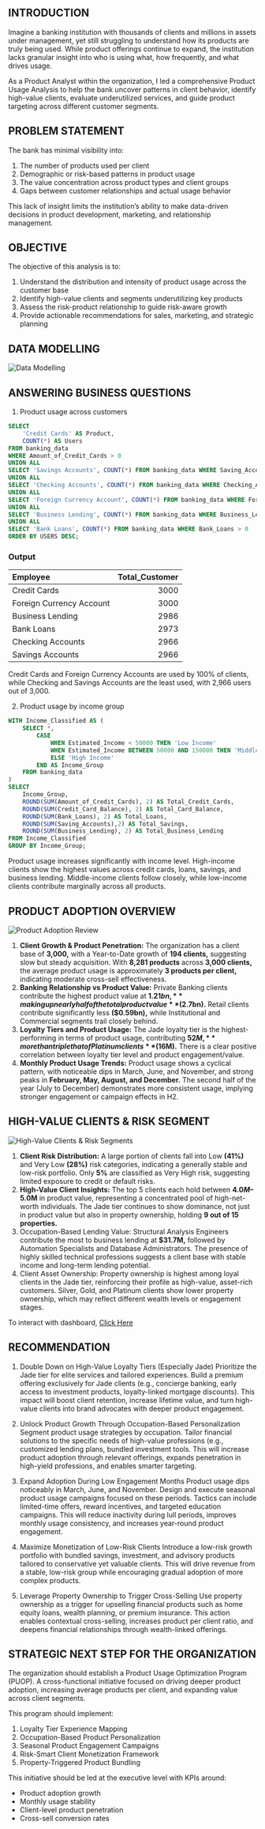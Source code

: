 ## INTRODUCTION
Imagine a banking institution with thousands of clients and millions in assets under management, yet still struggling to understand how its products are truly being used. While product offerings continue to expand, the institution lacks granular insight into who is using what, how frequently, and what drives usage.

As a Product Analyst within the organization, I led a comprehensive Product Usage Analysis to help the bank uncover patterns in client behavior, identify high-value clients, evaluate underutilized services, and guide product targeting across different customer segments.

## PROBLEM STATEMENT
The bank has minimal visibility into:
1. The number of products used per client
2. Demographic or risk-based patterns in product usage
3. The value concentration across product types and client groups
4. Gaps between customer relationships and actual usage behavior

This lack of insight limits the institution’s ability to make data-driven decisions in product development, marketing, and relationship management.

## OBJECTIVE
The objective of this analysis is to:
1. Understand the distribution and intensity of product usage across the customer base
2. Identify high-value clients and segments underutilizing key products
3. Assess the risk-product relationship to guide risk-aware growth
4. Provide actionable recommendations for sales, marketing, and strategic planning

## DATA MODELLING
![Data Modelling](https://github.com/Temperance-Godwin/PRODUCT-USAGE-ANALYSIS/blob/main/Data%20Modelling.png)

## ANSWERING BUSINESS QUESTIONS
1. Product usage across customers
```sql
SELECT 
    'Credit Cards' AS Product,
    COUNT(*) AS Users
FROM banking_data
WHERE Amount_of_Credit_Cards > 0
UNION ALL
SELECT 'Savings Accounts', COUNT(*) FROM banking_data WHERE Saving_Accounts > 0
UNION ALL
SELECT 'Checking Accounts', COUNT(*) FROM banking_data WHERE Checking_Accounts > 0
UNION ALL
SELECT 'Foreign Currency Account', COUNT(*) FROM banking_data WHERE Foreign_Currency_Account > 0
UNION ALL
SELECT 'Business Lending', COUNT(*) FROM banking_data WHERE Business_Lending > 0
UNION ALL
SELECT 'Bank Loans', COUNT(*) FROM banking_data WHERE Bank_Loans > 0
ORDER BY USERS DESC;
```
### Output

| Employee	 |Total_Customer |
| :--------      |-----------: 	
| Credit Cards   | 3000
| Foreign Currency Account | 3000
| Business Lending |2986
| Bank Loans | 2973
|Checking Accounts |2966
|Savings Accounts	 |2966


Credit Cards and Foreign Currency Accounts are used by 100% of clients, while Checking and Savings Accounts are the least used, with 2,966 users out of 3,000.

2. Product usage by income group
```sql
WITH Income_Classified AS (
    SELECT *,
        CASE 
            WHEN Estimated_Income < 50000 THEN 'Low Income'
            WHEN Estimated_Income BETWEEN 50000 AND 150000 THEN 'Middle Income'
            ELSE 'High Income'
        END AS Income_Group
    FROM banking_data
)
SELECT 
    Income_Group,
    ROUND(SUM(Amount_of_Credit_Cards), 2) AS Total_Credit_Cards,
    ROUND(SUM(Credit_Card_Balance), 2) AS Total_Card_Balance,
    ROUND(SUM(Bank_Loans), 2) AS Total_Loans,
    ROUND(SUM(Saving_Accounts),2) AS Total_Savings,
    ROUND(SUM(Business_Lending), 2) AS Total_Business_Lending
FROM Income_Classified
GROUP BY Income_Group;
```
Product usage increases significantly with income level. High-income clients show the highest values across credit cards, loans, savings, and business lending. Middle-income clients follow closely, while low-income clients contribute marginally across all products.

## PRODUCT ADOPTION OVERVIEW
![Product Adoption Review](https://github.com/Temperance-Godwin/PRODUCT-USAGE-ANALYSIS/blob/main/Production%20Adoption%20Review.png)


1. **Client Growth & Product Penetration:** The organization has a client base of **3,000,** with a Year-to-Date growth of **194 clients,** suggesting slow but steady acquisition. With **8,281 products** across **3,000 clients,** the average product usage is approximately **3 products per client,** indicating moderate cross-sell effectiveness.
2. **Banking Relationship vs Product Value:** Private Banking clients contribute the highest product value at **$1.21bn,** making up nearly half of the total product value **($2.7bn).** Retail clients contribute significantly less **($0.59bn),** while Institutional and Commercial segments trail closely behind.
3. **Loyalty Tiers and Product Usage:** The Jade loyalty tier is the highest-performing in terms of product usage, contributing **$52M,** more than triple that of Platinum clients **($16M).** There is a clear positive correlation between loyalty tier level and product engagement/value.
4. **Monthly Product Usage Trends:** Product usage shows a cyclical pattern, with noticeable dips in March, June, and November, and strong peaks in **February, May, August, and December.** The second half of the year (July to December) demonstrates more consistent usage, implying stronger engagement or campaign effects in H2.

## HIGH-VALUE CLIENTS & RISK SEGMENT
![High-Value Clients & Risk Segments](https://github.com/Temperance-Godwin/PRODUCT-USAGE-ANALYSIS/blob/main/High-Value%20Clients%20%24%20Risk%20Segments.png)

1. **Client Risk Distribution:** A large portion of clients fall into Low **(41%)** and Very Low **(28%)** risk categories, indicating a generally stable and low-risk portfolio. Only **5%** are classified as Very High risk, suggesting limited exposure to credit or default risks.
2. **High-Value Client Insights:** The top 5 clients each hold between **$4.0M–$5.0M** in product value, representing a concentrated pool of high-net-worth individuals. The Jade tier continues to show dominance, not just in product value but also in property ownership, holding **9 out of 15 properties.**
3. Occupation-Based Lending Value: Structural Analysis Engineers contribute the most to business lending at **$31.7M,** followed by Automation Specialists and Database Administrators. The presence of highly skilled technical professions suggests a client base with stable income and long-term lending potential.
4. Client Asset Ownership: Property ownership is highest among loyal clients in the Jade tier, reinforcing their profile as high-value, asset-rich customers. Silver, Gold, and Platinum clients show lower property ownership, which may reflect different wealth levels or engagement stages.

To interact with dashboard, [Click Here](https://app.powerbi.com/view?r=eyJrIjoiNWU2NzMwNDItMDdiMS00ZTUyLTg2OTUtNmE2ZmQ3NTZlOGZjIiwidCI6Ijg0ZGZiOGY5LWYzMTItNDk1NC05ZTk5LWYzZjcxMTgzZDZmMSJ9)

## RECOMMENDATION
1. Double Down on High-Value Loyalty Tiers (Especially Jade)
Prioritize the Jade tier for elite services and tailored experiences. Build a premium offering exclusively for Jade clients (e.g., concierge banking, early access to investment products, loyalty-linked mortgage discounts).
This impact will boost client retention, increase lifetime value, and turn high-value clients into brand advocates with deeper product engagement.

3. Unlock Product Growth Through Occupation-Based Personalization
Segment product usage strategies by occupation. Tailor financial solutions to the specific needs of high-value professions (e.g., customized lending plans, bundled investment tools. This will increase product adoption through relevant offerings, expands penetration in high-yield professions, and enables smarter targeting.

3. Expand Adoption During Low Engagement Months
Product usage dips noticeably in March, June, and November. Design and execute seasonal product usage campaigns focused on these periods. Tactics can include limited-time offers, reward incentives, and targeted education campaigns. This will reduce inactivity during lull periods, improves monthly usage consistency, and increases year-round product engagement.

4. Maximize Monetization of Low-Risk Clients
Introduce a low-risk growth portfolio with bundled savings, investment, and advisory products tailored to conservative yet valuable clients. This will drive revenue from a stable, low-risk group while encouraging gradual adoption of more complex products.

5. Leverage Property Ownership to Trigger Cross-Selling
Use property ownership as a trigger for upselling financial products such as home equity loans, wealth planning, or premium insurance. This action enables contextual cross-selling, increases product per client ratio, and deepens financial relationships through wealth-linked offerings.

## STRATEGIC NEXT STEP FOR THE ORGANIZATION
The organization should establish a Product Usage Optimization Program (PUOP). A cross-functional initiative focused on driving deeper product adoption, increasing average products per client, and expanding value across client segments.

This program should implement:
1. Loyalty Tier Experience Mapping
2. Occupation-Based Product Personalization
3. Seasonal Product Engagement Campaigns
4. Risk-Smart Client Monetization Framework
5. Property-Triggered Product Bundling

This initiative should be led at the executive level with KPIs around:
- Product adoption growth
- Monthly usage stability
- Client-level product penetration
- Cross-sell conversion rates



